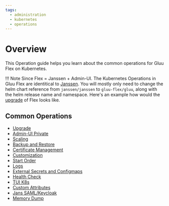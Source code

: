 ```yaml
---
tags:
  - administration
  - kubernetes
  - operations
---
```


# Overview

This Operation guide helps you learn about the common operations for Gluu Flex on Kubernetes.


!!! Note
    Since Flex = Janssen + Admin-UI. The Kubernetes Operations in Gluu Flex are identitical to [Janssen](https://docs.jans.io/head/admin/kubernetes-ops/). You will mostly only need to change the helm chart reference from `janssen/janssen` to `gluu-flex/gluu`, along with the helm release name and namespace.
    Here's an example how would the [upgrade](upgrade.md) of Flex looks like.

## Common Operations

- [Upgrade](upgrade.md)
- [Admin-UI Private](admin-ui-private.md)
- [Scaling](https://docs.jans.io/head/janssen-server/kubernetes-ops/scaling/)
- [Backup and Restore](https://docs.jans.io/head/janssen-server/kubernetes-ops/backup-restore/)  
- [Certificate Management](https://docs.jans.io/head/janssen-server/kubernetes-ops/cert-management/)  
- [Customization](https://docs.jans.io/head/janssen-server/kubernetes-ops/customization/)  
- [Start Order](https://docs.jans.io/head/janssen-server/kubernetes-ops/start-order/)  
- [Logs](https://docs.jans.io/head/janssen-server/kubernetes-ops/logs/)
- [External Secrets and Configmaps](https://docs.jans.io/head/janssen-server/kubernetes-ops/external-secrets-configmaps/)
- [Health Check](https://docs.jans.io/head/janssen-server/kubernetes-ops/health-check/)
- [TUI K8s](https://docs.jans.io/head/janssen-server/kubernetes-ops/tui-k8s/)
- [Custom Attributes](https://docs.jans.io/head/janssen-server/kubernetes-ops/custom-attributes/)
- [Jans SAML/Keycloak](https://docs.jans.io/head/janssen-server/kubernetes-ops/jans-saml/)
- [Memory Dump](https://docs.jans.io/head/janssen-server/kubernetes-ops/memory-dump/)